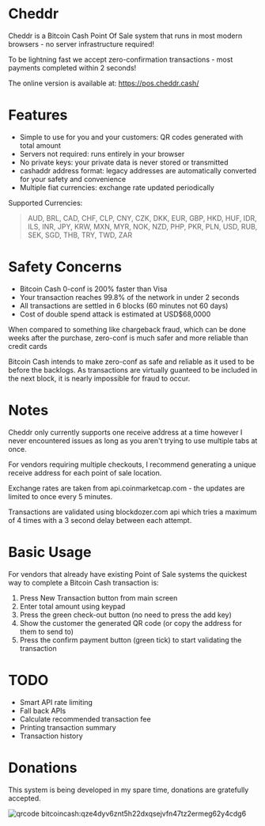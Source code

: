 # Cheddr

Cheddr is a Bitcoin Cash Point Of Sale system that runs in most modern browsers - no server infrastructure required!

To be lightning fast we accept zero-confirmation transactions - most payments completed within 2 seconds!

The online version is available at: https://pos.cheddr.cash/

# Features

- Simple to use for you and your customers: QR codes generated with total amount 
- Servers not required: runs entirely in your browser
- No private keys: your private data is never stored or transmitted
- cashaddr address format: legacy addresses are automatically converted for your safety and convenience
- Multiple fiat currencies: exchange rate updated periodically

Supported Currencies: 
> AUD, BRL, CAD, CHF, CLP, CNY, CZK, DKK, EUR, GBP, HKD, HUF, IDR, ILS, INR, JPY, KRW, MXN, MYR, NOK, NZD, PHP, PKR, PLN, USD, RUB, SEK, SGD, THB, TRY, TWD, ZAR

# Safety Concerns

- Bitcoin Cash 0-conf is 200% faster than Visa 
- Your transaction reaches 99.8% of the network in under 2 seconds
- All transactions are settled in 6 blocks (60 minutes not 60 days)
- Cost of double spend attack is estimated at USD$68,0000

When compared to something like chargeback fraud, which can be done weeks after the purchase, zero-conf is much safer and more reliable than credit cards

Bitcoin Cash intends to make zero-conf as safe and reliable as it used to be before the backlogs. As transactions are virtually guanteed to be included in the next block, it is nearly impossible for fraud to occur. 

# Notes

Cheddr only currently supports one receive address at a time however I never encountered issues as long as you aren't trying to use multiple tabs at once.

For vendors requiring multiple checkouts, I recommend generating a unique receive address for each point of sale location.

Exchange rates are taken from api.coinmarketcap.com - the updates are limited to once every 5 minutes.

Transactions are validated using blockdozer.com api which tries a maximum of 4 times with a 3 second delay between each attempt. 

# Basic Usage

For vendors that already have existing Point of Sale systems the quickest way to complete a Bitcoin Cash transaction is:

1. Press New Transaction button from main screen
2. Enter total amount using keypad
3. Press the green check-out button (no need to press the add key)
4. Show the customer the generated QR code (or copy the address for them to send to)
5. Press the confirm payment button (green tick) to start validating the transaction

# TODO

- Smart API rate limiting
- Fall back APIs
- Calculate recommended transaction fee
- Printing transaction summary
- Transaction history

# Donations

This system is being developed in my spare time, donations are gratefully accepted.

![qrcode](https://i.imgur.com/A1i7tvW.png)
bitcoincash:qze4dyv6znt5h22dxqsejvfn47tz2ermeg62y4cdg6
